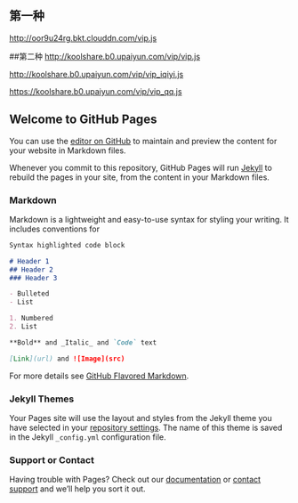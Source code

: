 ## 第一种
http://oor9u24rg.bkt.clouddn.com/vip.js

##第二种
http://koolshare.b0.upaiyun.com/vip/vip.js

http://koolshare.b0.upaiyun.com/vip/vip_iqiyi.js

https://koolshare.b0.upaiyun.com/vip/vip_qq.js


## Welcome to GitHub Pages

You can use the [editor on GitHub](https://github.com/yueyu5/video-v-i-p/edit/master/README.md) to maintain and preview the content for your website in Markdown files.

Whenever you commit to this repository, GitHub Pages will run [Jekyll](https://jekyllrb.com/) to rebuild the pages in your site, from the content in your Markdown files.

### Markdown

Markdown is a lightweight and easy-to-use syntax for styling your writing. It includes conventions for

```markdown
Syntax highlighted code block

# Header 1
## Header 2
### Header 3

- Bulleted
- List

1. Numbered
2. List

**Bold** and _Italic_ and `Code` text

[Link](url) and ![Image](src)
```

For more details see [GitHub Flavored Markdown](https://guides.github.com/features/mastering-markdown/).

### Jekyll Themes

Your Pages site will use the layout and styles from the Jekyll theme you have selected in your [repository settings](https://github.com/yueyu5/video-v-i-p/settings). The name of this theme is saved in the Jekyll `_config.yml` configuration file.

### Support or Contact

Having trouble with Pages? Check out our [documentation](https://help.github.com/categories/github-pages-basics/) or [contact support](https://github.com/contact) and we’ll help you sort it out.
